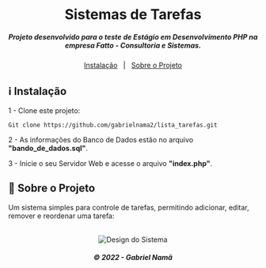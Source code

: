 <h1 align="center">
    Sistemas de Tarefas
</h1>

<h5 align="center">
  Projeto desenvolvido para o teste de Estágio em Desenvolvimento PHP na empresa Fatto - Consultoria e Sistemas.
</h5>

<p align="center" direction="row">
  <a href="#information_source-instalação">Instalação</a>&nbsp;&nbsp;&nbsp;|&nbsp;&nbsp;
  <a href="#rocket-sobre-o-projeto">Sobre o Projeto</a>
</p>

## :information_source: Instalação

1 - Clone este projeto:

```
Git clone https://github.com/gabrielnama2/lista_tarefas.git
```

2 - As informações do Banco de Dados estão no arquivo <b>"bando_de_dados.sql"</b>.

3 - Inicie o seu Servidor Web e acesse o arquivo <b>"index.php"</b>.


## :rocket: Sobre o Projeto

Um sistema simples para controle de tarefas, permitindo adicionar, editar, remover e reordenar uma tarefa:
<br><br>
<p align="center">
  <img alt="Design do Sistema" src="https://github.com/gabrielnama2/lista_tarefas/blob/gabriel/img/design_do_sistema.png">
</p>

<h5 align="center">
  ©	2022 - Gabriel Namã
</h5>
